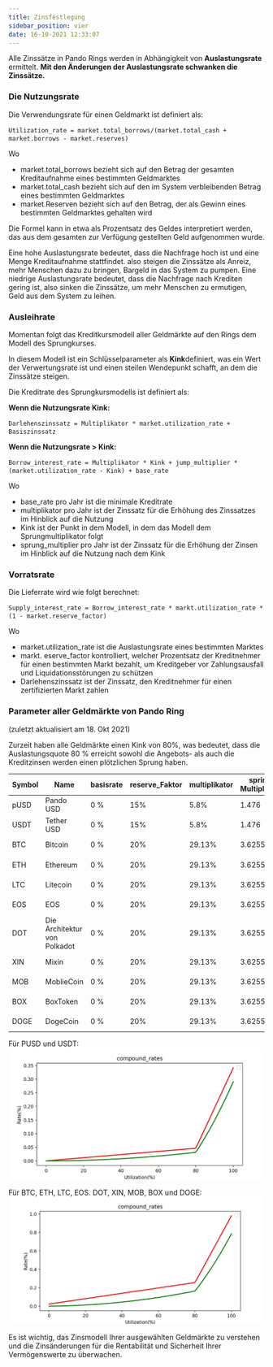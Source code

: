 ```yaml
---
title: Zinsfestlegung
sidebar_position: vier
date: 16-10-2021 12:33:07
---
```


Alle Zinssätze in Pando Rings werden in Abhängigkeit von **Auslastungsrate** ermittelt. **Mit den Änderungen der Auslastungsrate schwanken die Zinssätze.**


### Die Nutzungsrate

Die Verwendungsrate für einen Geldmarkt ist definiert als:


``````
Utilization_rate = market.total_borrows/(market.total_cash + market.borrows - market.reserves)
``````

Wo
- market.total_borrows bezieht sich auf den Betrag der gesamten Kreditaufnahme eines bestimmten Geldmarktes
- market.total_cash bezieht sich auf den im System verbleibenden Betrag eines bestimmten Geldmarktes
- market.Reserven bezieht sich auf den Betrag, der als Gewinn eines bestimmten Geldmarktes gehalten wird

Die Formel kann in etwa als Prozentsatz des Geldes interpretiert werden, das aus dem gesamten zur Verfügung gestellten Geld aufgenommen wurde.

Eine hohe Auslastungsrate bedeutet, dass die Nachfrage hoch ist und eine Menge Kreditaufnahme stattfindet. also steigen die Zinssätze als Anreiz, mehr Menschen dazu zu bringen, Bargeld in das System zu pumpen. Eine niedrige Auslastungsrate bedeutet, dass die Nachfrage nach Krediten gering ist, also sinken die Zinssätze, um mehr Menschen zu ermutigen, Geld aus dem System zu leihen.


### Ausleihrate

Momentan folgt das Kreditkursmodell aller Geldmärkte auf den Rings dem Modell des Sprungkurses.

In diesem Modell ist ein Schlüsselparameter als **Kink**definiert, was ein Wert der Verwertungsrate ist und einen steilen Wendepunkt schafft, an dem die Zinssätze steigen.

Die Kreditrate des Sprungkursmodells ist definiert als:

**Wenn die Nutzungsrate <unk> Kink:**

```
Darlehenszinssatz = Multiplikator * market.utilization_rate + Basiszinssatz
```

**Wenn die Nutzungsrate > Kink:**

```
Borrow_interest_rate = Multiplikator * Kink + jump_multiplier * (market.utilization_rate - Kink) + base_rate
```

Wo
- base_rate pro Jahr ist die minimale Kreditrate
- multiplikator pro Jahr ist der Zinssatz für die Erhöhung des Zinssatzes im Hinblick auf die Nutzung
- Kink ist der Punkt in dem Modell, in dem das Modell dem Sprungmultiplikator folgt
- sprung_multiplier pro Jahr ist der Zinssatz für die Erhöhung der Zinsen im Hinblick auf die Nutzung nach dem Kink

### Vorratsrate

Die Lieferrate wird wie folgt berechnet:

```
Supply_interest_rate = Borrow_interest_rate * markt.utilization_rate * (1 - market.reserve_factor)
```

Wo
- market.utilization_rate ist die Auslastungsrate eines bestimmten Marktes
- markt. eserve_factor kontrolliert, welcher Prozentsatz der Kreditnehmer für einen bestimmten Markt bezahlt, um Kreditgeber vor Zahlungsausfall und Liquidationsstörungen zu schützen
- Darlehenszinssatz ist der Zinssatz, den Kreditnehmer für einen zertifizierten Markt zahlen


### Parameter aller Geldmärkte von Pando Ring
(zuletzt aktualisiert am 18. Okt 2021)

Zurzeit haben alle Geldmärkte einen Kink von 80%, was bedeutet, dass die Auslastungsquote 80 % erreicht sowohl die Angebots- als auch die Kreditzinsen werden einen plötzlichen Sprung haben.

| Symbol | Name                         | basisrate | reserve_Faktor | multiplikator | springe Multiplikator | kinken     |
| ------ | ---------------------------- | --------- | -------------- | ------------- | --------------------- | ---------- |
| pUSD   | Pando USD                    | 0 %       | 15%            | 5.8%          | 1.476                 | 80 Prozent |
| USDT   | Tether USD                   | 0 %       | 15%            | 5.8%          | 1.476                 | 80 Prozent |
| BTC    | Bitcoin                      | 0 %       | 20%            | 29.13%        | 3.6255                | 80 Prozent |
| ETH    | Ethereum                     | 0 %       | 20%            | 29.13%        | 3.6255                | 80 Prozent |
| LTC    | Litecoin                     | 0 %       | 20%            | 29.13%        | 3.6255                | 80 Prozent |
| EOS    | EOS                          | 0 %       | 20%            | 29.13%        | 3.6255                | 80 Prozent |
| DOT    | Die Architektur von Polkadot | 0 %       | 20%            | 29.13%        | 3.6255                | 80 Prozent |
| XIN    | Mixin                        | 0 %       | 20%            | 29.13%        | 3.6255                | 80 Prozent |
| MOB    | MoblieCoin                   | 0 %       | 20%            | 29.13%        | 3.6255                | 80 Prozent |
| BOX    | BoxToken                     | 0 %       | 20%            | 29.13%        | 3.6255                | 80 Prozent |
| DOGE   | DogeCoin                     | 0 %       | 20%            | 29.13%        | 3.6255                | 80 Prozent |


Für PUSD und USDT: ![](../assets/stablecoin-model.png)

Für BTC, ETH, LTC, EOS. DOT, XIN, MOB, BOX und DOGE: ![](../assets/othercoins-model.png)


Es ist wichtig, das Zinsmodell Ihrer ausgewählten Geldmärkte zu verstehen und die Zinsänderungen für die Rentabilität und Sicherheit Ihrer Vermögenswerte zu überwachen. 







